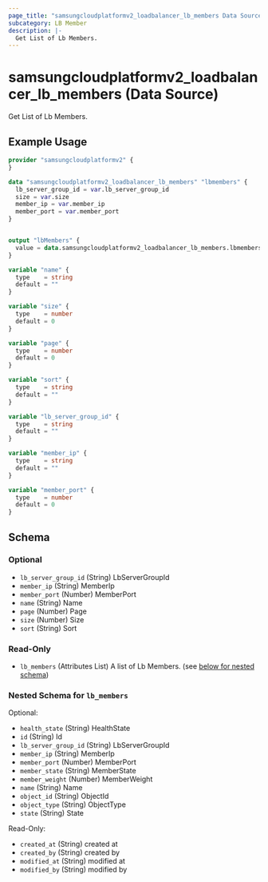 ```yaml
---
page_title: "samsungcloudplatformv2_loadbalancer_lb_members Data Source - samsungcloudplatformv2"
subcategory: LB Member
description: |-
  Get List of Lb Members.
---
```


# samsungcloudplatformv2_loadbalancer_lb_members (Data Source)

Get List of Lb Members.

## Example Usage

```terraform
provider "samsungcloudplatformv2" {
}

data "samsungcloudplatformv2_loadbalancer_lb_members" "lbmembers" {
  lb_server_group_id = var.lb_server_group_id
  size = var.size
  member_ip = var.member_ip
  member_port = var.member_port
}


output "lbMembers" {
  value = data.samsungcloudplatformv2_loadbalancer_lb_members.lbmembers
}

variable "name" {
  type    = string
  default = ""
}

variable "size" {
  type    = number
  default = 0
}

variable "page" {
  type    = number
  default = 0
}

variable "sort" {
  type    = string
  default = ""
}

variable "lb_server_group_id" {
  type    = string
  default = ""
}

variable "member_ip" {
  type    = string
  default = ""
}

variable "member_port" {
  type    = number
  default = 0
}
```

<!-- schema generated by tfplugindocs -->
## Schema

### Optional

- `lb_server_group_id` (String) LbServerGroupId
- `member_ip` (String) MemberIp
- `member_port` (Number) MemberPort
- `name` (String) Name
- `page` (Number) Page
- `size` (Number) Size
- `sort` (String) Sort

### Read-Only

- `lb_members` (Attributes List) A list of Lb Members. (see [below for nested schema](#nestedatt--lb_members))

<a id="nestedatt--lb_members"></a>
### Nested Schema for `lb_members`

Optional:

- `health_state` (String) HealthState
- `id` (String) Id
- `lb_server_group_id` (String) LbServerGroupId
- `member_ip` (String) MemberIp
- `member_port` (Number) MemberPort
- `member_state` (String) MemberState
- `member_weight` (Number) MemberWeight
- `name` (String) Name
- `object_id` (String) ObjectId
- `object_type` (String) ObjectType
- `state` (String) State

Read-Only:

- `created_at` (String) created at
- `created_by` (String) created by
- `modified_at` (String) modified at
- `modified_by` (String) modified by